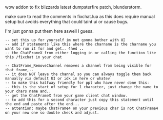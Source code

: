 wow addon to fix blizzards latest dumpsterfire patch, blunderstorm.

make sure to read the comments in fixchat.lua as this does require manual setup but avoids everything that could taint ui or cause bugs.

I'm just gonna put them here aswell I guess.

    -- set this up for yourself im not gonna bother with UI
    -- add if statements like this where the charname is the charname you want to run it for and get.. 4hed ..
    -- the ChatFrameX from either logging in or calling the function like this /fixchat in your chat

    -- ChatFrame_RemoveChannel removes a channel from being visible for that frame,..
    -- it does NOT leave the channel so you can always toggle them back manually via default UI or idk in here or whatev
    -- to make this halfway friendly for ppl who have never done this:
    -- this is the start of setup for 1 character, just change the name to your chars name and..
    -- get the ChatFrameX from your game client chat window.
    -- to add this for a second character just copy this statement until the end and paste after the end...
    -- attention: maybe ChatFrame4 on your previous char is not ChatFrame4 on your new one so double check and adjust.